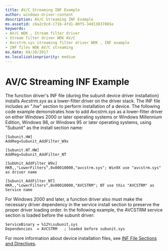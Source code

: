 ```yaml
---
title: AV/C Streaming INF Example
author: windows-driver-content
description: AV/C Streaming INF Example
ms.assetid: c8a2c9cd-c71b-4fd1-80f5-34d13837865e
keywords:
- AV/C WDK , Stream filter driver
- Stream filter driver WDK AV/C
- Avcstrm.sys streaming filter driver WDK , INF example
- INF files WDK AV/C streaming
ms.date: 04/20/2017
ms.localizationpriority: medium
---
```


# AV/C Streaming INF Example





The function driver's INF file (during the subunit device driver installation) installs *Avcstrm.sys* as a lower-filter driver on the driver stack. The INF file includes an ".*hw*" section to perform installation of a device. The following code example demonstrates how to add *Avcstrm.sys* as a lower-filter driver on either Windows 2000 or later operating systems or Windows Millennium Edition, Windows 98, or Windows 95 or later operating systems, using "Subunit" as the install section name:

```INF
[Subunit.HW]
AddReg=Subunit_AddFilter_W9x

[Subunit.NT.HW]
AddReg=Subunit_AddFilter_NT

[SubUnit_AddFilter_W9x]
HKR,,"LowerFilters",0x00010000,"avcstrm.sys"; Win9X use "avcstrm.sys" as driver name

[Subunit_AddFilter_NT]
HKR,,"LowerFilters",0x00010000,"AVCSTRM"; NT use this "AVCSTRM" as Service name
```

For Windows 2000 and later, a function driver also must make the necessary driver dependency in the service install section to preserve the proper driver loading order. In the following example, the AVCSTRM service section is loaded before the subunit driver:

```INF
ServiceBinary = %12%\subunit.sys
Dependencies  = AVCSTRM   ; loaded before subunit.sys
```

For more information about device installation files, see [INF File Sections and Directives](https://msdn.microsoft.com/library/windows/hardware/ff547433).

 

 




